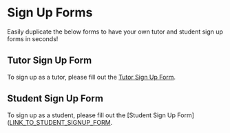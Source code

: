 # Sign Up Forms
Easily duplicate the below forms to have your own tutor and student sign up forms in seconds!

## Tutor Sign Up Form

To sign up as a tutor, please fill out the [Tutor Sign Up Form](https://bit.ly/tutorPagestutor).

## Student Sign Up Form

To sign up as a student, please fill out the [Student Sign Up Form]([LINK_TO_STUDENT_SIGNUP_FORM](https://bit.ly/tutorPagesStudent).
